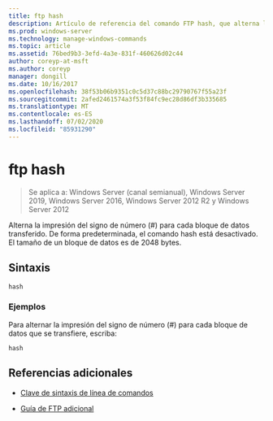 ```yaml
---
title: ftp hash
description: Artículo de referencia del comando FTP hash, que alterna la impresión de signo de número (#) para cada bloque de datos transferido.
ms.prod: windows-server
ms.technology: manage-windows-commands
ms.topic: article
ms.assetid: 76bed9b3-3efd-4a3e-831f-460626d02c44
author: coreyp-at-msft
ms.author: coreyp
manager: dongill
ms.date: 10/16/2017
ms.openlocfilehash: 38f53b06b9351c0c5d37c88bc29790767f55a23f
ms.sourcegitcommit: 2afed2461574a3f53f84fc9ec28d86df3b335685
ms.translationtype: MT
ms.contentlocale: es-ES
ms.lasthandoff: 07/02/2020
ms.locfileid: "85931290"
---
```

# <a name="ftp-hash"></a>ftp hash

> Se aplica a: Windows Server (canal semianual), Windows Server 2019, Windows Server 2016, Windows Server 2012 R2 y Windows Server 2012

Alterna la impresión del signo de número (#) para cada bloque de datos transferido. De forma predeterminada, el comando hash está desactivado. El tamaño de un bloque de datos es de 2048 bytes.

## <a name="syntax"></a>Sintaxis

```
hash
```

### <a name="examples"></a>Ejemplos

Para alternar la impresión del signo de número (#) para cada bloque de datos que se transfiere, escriba:

```
hash
```

## <a name="additional-references"></a>Referencias adicionales

- [Clave de sintaxis de línea de comandos](command-line-syntax-key.md)

- [Guía de FTP adicional](https://docs.microsoft.com/previous-versions/orphan-topics/ws.10/cc756013(v=ws.10))
